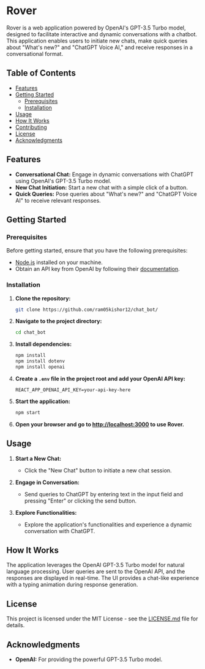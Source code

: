 # Rover

Rover is a web application powered by OpenAI's GPT-3.5 Turbo model, designed to facilitate interactive and dynamic conversations with a chatbot. This application enables users to initiate new chats, make quick queries about "What's new?" and "ChatGPT Voice AI," and receive responses in a conversational format.

## Table of Contents

- [Features](#features)
- [Getting Started](#getting-started)
  - [Prerequisites](#prerequisites)
  - [Installation](#installation)
- [Usage](#usage)
- [How It Works](#how-it-works)
- [Contributing](#contributing)
- [License](#license)
- [Acknowledgments](#acknowledgments)

## Features

- **Conversational Chat:** Engage in dynamic conversations with ChatGPT using OpenAI's GPT-3.5 Turbo model.
- **New Chat Initiation:** Start a new chat with a simple click of a button.
- **Quick Queries:** Pose queries about "What's new?" and "ChatGPT Voice AI" to receive relevant responses.

## Getting Started

### Prerequisites

Before getting started, ensure that you have the following prerequisites:

- [Node.js](https://nodejs.org/) installed on your machine.
- Obtain an API key from OpenAI by following their [documentation](https://platform.openai.com/docs/introduction).

### Installation

1. **Clone the repository:**

   ```bash
   git clone https://github.com/ram05kishor12/chat_bot/
   ```

2. **Navigate to the project directory:**

   ```bash
   cd chat_bot
   ```

3. **Install dependencies:**

   ```bash
   npm install
   npm install dotenv
   npm install openai
   ```

4. **Create a `.env` file in the project root and add your OpenAI API key:**

   ```
   REACT_APP_OPENAI_API_KEY=your-api-key-here
   ```

5. **Start the application:**

   ```bash
   npm start
   ```

6. **Open your browser and go to [http://localhost:3000](http://localhost:3000) to use Rover.**

## Usage

1. **Start a New Chat:**
   - Click the "New Chat" button to initiate a new chat session.

2. **Engage in Conversation:**
   - Send queries to ChatGPT by entering text in the input field and pressing "Enter" or clicking the send button.

3. **Explore Functionalities:**
   - Explore the application's functionalities and experience a dynamic conversation with ChatGPT.

## How It Works

The application leverages the OpenAI GPT-3.5 Turbo model for natural language processing. User queries are sent to the OpenAI API, and the responses are displayed in real-time. The UI provides a chat-like experience with a typing animation during response generation.

## License

This project is licensed under the MIT License - see the [LICENSE.md](LICENSE.md) file for details.

## Acknowledgments

- **OpenAI:** For providing the powerful GPT-3.5 Turbo model.
